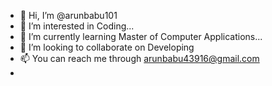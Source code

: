 - 👋 Hi, I’m @arunbabu101
- 👀 I’m interested in Coding...
- 🌱 I’m currently learning Master of Computer Applications...
- 💞️ I’m looking to collaborate on Developing 
- 📫 You can reach me through arunbabu43916@gmail.com
- 

<!---
arunbabu101/arunbabu101 is a ✨ special ✨ repository because its `README.md` (this file) appears on your GitHub profile.
You can click the Preview link to take a look at your changes.
--->
